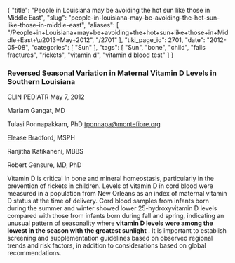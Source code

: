 {
    "title": "People in Louisiana may be avoiding the hot sun like those in Middle East",
    "slug": "people-in-louisiana-may-be-avoiding-the-hot-sun-like-those-in-middle-east",
    "aliases": [
        "/People+in+Louisiana+may+be+avoiding+the+hot+sun+like+those+in+Middle+East+\u2013+May+2012",
        "/2701"
    ],
    "tiki_page_id": 2701,
    "date": "2012-05-08",
    "categories": [
        "Sun"
    ],
    "tags": [
        "Sun",
        "bone",
        "child",
        "falls fractures",
        "rickets",
        "vitamin d",
        "vitamin d blood test"
    ]
}


### Reversed Seasonal Variation in Maternal Vitamin D Levels in Southern Louisiana

CLIN PEDIATR May 7, 2012 

Mariam Gangat, MD

Tulasi Ponnapakkam, PhD tponnapa@montefiore.org

Elease Bradford, MSPH

Ranjitha Katikaneni, MBBS

Robert Gensure, MD, PhD

Vitamin D is critical in bone and mineral homeostasis, particularly in the prevention of rickets in children. Levels of vitamin D in cord blood were measured in a population from New Orleans as an index of maternal vitamin D status at the time of delivery. Cord blood samples from infants born during the summer and winter showed lower 25-hydroxyvitamin D levels compared with those from infants born during fall and spring, indicating an unusual pattern of seasonality where  **vitamin D levels were among the lowest in the season with the greatest sunlight** . It is important to establish screening and supplementation guidelines based on observed regional trends and risk factors, in addition to considerations based on global recommendations.